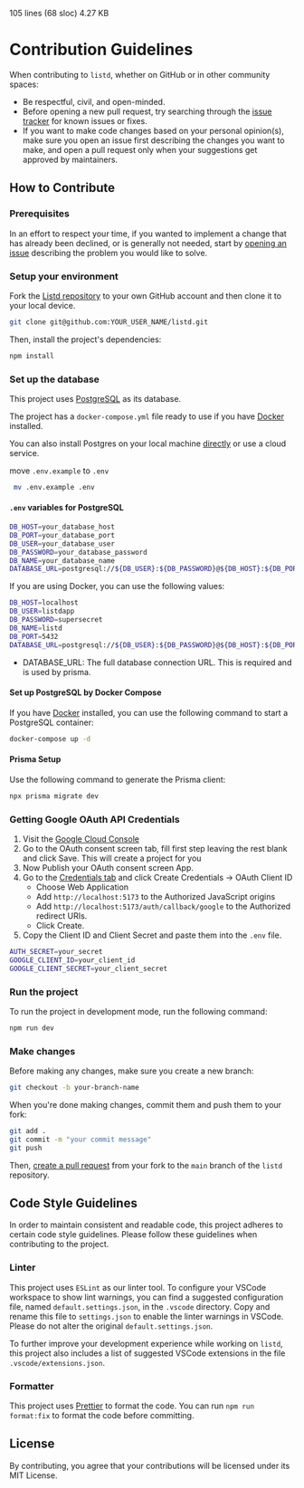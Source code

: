 105 lines (68 sloc) 4.27 KB

# Contribution Guidelines

When contributing to `listd`, whether on GitHub or in other community spaces:

- Be respectful, civil, and open-minded.
- Before opening a new pull request, try searching through the [issue tracker](https://github.com/CodingGarden/listd/issuess) for known issues or fixes.
- If you want to make code changes based on your personal opinion(s), make sure you open an issue first describing the changes you want to make, and open a pull request only when your suggestions get approved by maintainers.

## How to Contribute

### Prerequisites

In an effort to respect your time, if you wanted to implement a change that has already been declined, or is generally not needed, start by [opening an issue](https://github.com/CodingGarden/listd/issues/new) describing the problem you would like to solve.

### Setup your environment

Fork the [Listd repository](https://github.com/CodingGarden/listd) to your own GitHub account and then clone it to your local device.

```bash
git clone git@github.com:YOUR_USER_NAME/listd.git
```

Then, install the project's dependencies:

```bash
npm install
```

### Set up the database

This project uses [PostgreSQL](https://www.postgresql.org/) as its database.

The project has a `docker-compose.yml` file ready to use if you have [Docker](https://www.docker.com/) installed.

You can also install Postgres on your local machine [directly](https://www.prisma.io/dataguide/postgresql/setting-up-a-local-postgresql-database) or use a cloud service.

move `.env.example` to `.env`

```bash
 mv .env.example .env
```

#### `.env` variables for PostgreSQL

```bash
DB_HOST=your_database_host
DB_PORT=your_database_port
DB_USER=your_database_user
DB_PASSWORD=your_database_password
DB_NAME=your_database_name
DATABASE_URL=postgresql://${DB_USER}:${DB_PASSWORD}@${DB_HOST}:${DB_PORT}/${DB_NAME}
```

If you are using Docker, you can use the following values:

```bash
DB_HOST=localhost
DB_USER=listdapp
DB_PASSWORD=supersecret
DB_NAME=listd
DB_PORT=5432
DATABASE_URL=postgresql://${DB_USER}:${DB_PASSWORD}@${DB_HOST}:${DB_PORT}/${DB_NAME}
```

- DATABASE_URL: The full database connection URL. This is required and is used by prisma.

#### Set up PostgreSQL by Docker Compose

If you have [Docker](https://www.docker.com/) installed, you can use the following command to start a PostgreSQL container:

```bash
docker-compose up -d
```

#### Prisma Setup

Use the following command to generate the Prisma client:

```bash
npx prisma migrate dev
```

### Getting Google OAuth API Credentials

1. Visit the [Google Cloud Console](https://console.developers.google.com/apis/credentials)
2. Go to the OAuth consent screen tab, fill first step leaving the rest blank and click Save. This will create a project for you
3. Now Publish your OAuth consent screen App.
4. Go to the [Credentials tab](https://console.cloud.google.com/apis/credentials) and click Create Credentials -> OAuth Client ID
   - Choose Web Application
   - Add `http://localhost:5173` to the Authorized JavaScript origins
   - Add `http://localhost:5173/auth/callback/google` to the Authorized redirect URIs.
   - Click Create.
5. Copy the Client ID and Client Secret and paste them into the `.env` file.

```bash
AUTH_SECRET=your_secret
GOOGLE_CLIENT_ID=your_client_id
GOOGLE_CLIENT_SECRET=your_client_secret
```

### Run the project

To run the project in development mode, run the following command:

```bash
npm run dev
```

### Make changes

Before making any changes, make sure you create a new branch:

```bash
git checkout -b your-branch-name
```

When you're done making changes, commit them and push them to your fork:

```bash
git add .
git commit -m "your commit message"
git push
```

Then, [create a pull request](https://github.com/CodingGarden/listd/pulls)
from your fork to the `main` branch of the `listd` repository.

## Code Style Guidelines

In order to maintain consistent and readable code, this project adheres to certain code style guidelines. Please follow these guidelines when contributing to the project.

### Linter

This project uses `ESLint` as our linter tool. To configure your VSCode workspace to show lint warnings, you can find a suggested configuration file, named `default.settings.json`, in the `.vscode` directory. Copy and rename this file to `settings.json` to enable the linter warnings in VSCode. Please do not alter the original `default.settings.json`.

To further improve your development experience while working on `listd`, this project also includes a list of suggested VSCode extensions in the file `.vscode/extensions.json`.

### Formatter

This project uses [Prettier](https://prettier.io/) to format the code. You can run `npm run format:fix` to format the code before committing.

<!-- TODO: setup eslint -->
<!-- TODO: setup github actions to run linter -->
<!-- TODO: setup pre-commit hooks to run linter -->

## License

By contributing, you agree that your contributions will be licensed under its MIT License.
